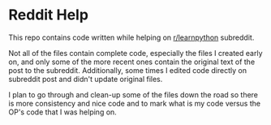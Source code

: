 Reddit Help
===========

This repo contains code written while helping on [r/learnpython](https://www.reddit.com/r/learnpython) subreddit.

Not all of the files contain complete code, especially the files I created early on, and only some of the more recent ones contain the original text of the post to the subreddit. Additionally, some times I edited code directly on subreddit post and didn't update original files.

I plan to go through and clean-up some of the files down the road so there is more consistency and nice code and to mark what is my code versus the OP's code that I was helping on.